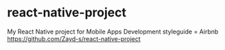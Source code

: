 # react-native-project
My React Native project for Mobile Apps Development
styleguide = Airbnb
https://github.com/Zayd-s/react-native-project